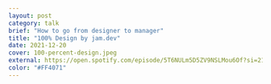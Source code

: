 ```yaml
---
layout: post
category: talk
brief: "How to go from designer to manager"
title: "100% Design by jam.dev"
date: 2021-12-20
cover: 100-percent-design.jpeg
external: https://open.spotify.com/episode/5T6NULm5D5ZV9NSLMou6Of?si=21a933963e3f4a21&nd=1
color: "#FF4071"
---
```

